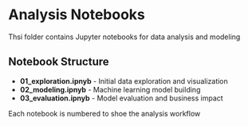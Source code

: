 # Analysis Notebooks 

Thsi folder contains Jupyter notebooks for data analysis and modeling

## Notebook Structure 
- **01_exploration.ipnyb** - Initial data exploration and visualization 
- **02_modeling.ipnyb** - Machine learning model building
- **03_evaluation.ipnyb** - Model evaluation and business impact

Each notebook is numbered to shoe the analysis workflow
